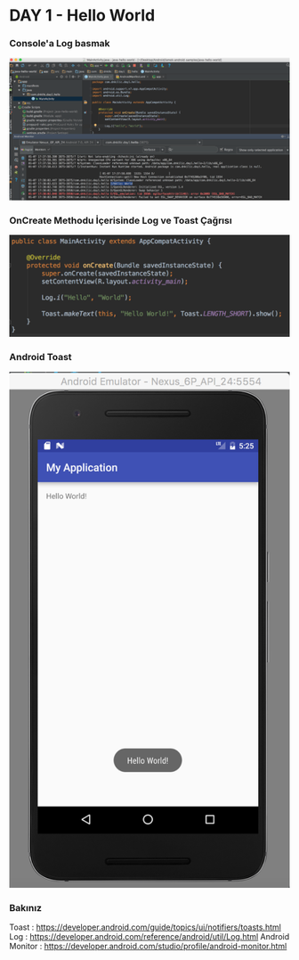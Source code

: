 # DAY 1 - Hello World

### Console'a Log basmak

![](screenshots/ss_log.png)

### OnCreate Methodu İçerisinde Log ve Toast Çağrısı

![](screenshots/ss_toast.png)

### Android Toast

![](screenshots/ss_toast_emulator.png)

### Bakınız
Toast : https://developer.android.com/guide/topics/ui/notifiers/toasts.html
Log : https://developer.android.com/reference/android/util/Log.html
Android Monitor : https://developer.android.com/studio/profile/android-monitor.html
